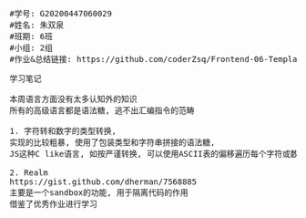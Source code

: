 <pre>
#学号: G20200447060029
#姓名: 朱双泉
#班期: 6班
#小组: 2组
#作业&总结链接: https://github.com/coderZsq/Frontend-06-Template/tree/main/Week%2007
</pre>

<pre>
学习笔记

本周语言方面没有太多认知外的知识 
所有的高级语言都是语法糖, 逃不出汇编指令的范畴

1. 字符转和数字的类型转换,
实现的比较粗暴, 使用了包装类型和字符串拼接的语法糖, 
JS这种C like语言, 如按严谨转换, 可以使用ASCII表的偏移遍历每个字符或数组增减对应的偏移值实现.

2. Realm
https://gist.github.com/dherman/7568885
主要是一个sandbox的功能, 用于隔离代码的作用
借鉴了优秀作业进行学习

</pre>

